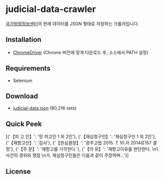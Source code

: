 # judicial-data-crawler
[국가법령정보센터](http://www.law.go.kr/precSc.do?tabMenuId=tab67#licPrec206136)의 판례 데이터를 JSON 형태로 저장하는 크롤러입니다.

## Installation
* [ChromeDriver](http://chromedriver.chromium.org/downloads) (Chrome 버전에 맞게 다운로드 후, 소스에서 PATH 설정)

## Requirements
* Selenium

## Download
* [judicial-data.json](https://www.dropbox.com/s/q9dhqype3rtn6kl/judicial-data.json?dl=0) (80,216 sets)

## Quick Peek
\[{'【피 고 인】': '망 피고인 1 외 2인'},
 {'【재심청구인】': '재심청구인 1 외 2인'},
 {'【재항고인】': '검사'},
 {'【원심결정】': '광주고법 2015. 7. 10.자 2014로157 결정'},
 {'【주 문】': '재항고를 기각한다.'},
 {'【이 유】': '재항고이유를 판단한다. \n1.  사건의 경위와 쟁점 \n가.  재심청구인들은 다음과 같이 주장하며...'}\]
 
## License

